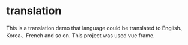 # translation
This is a translation demo that language could be translated to English、Korea、French and so on.
This project was used vue frame.
